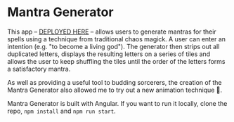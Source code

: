 # Mantra Generator
This app – [DEPLOYED HERE](https://n-ckr-ch-rds-n.github.io/mantra-generator/) – allows users to generate mantras for their spells using a technique from traditional chaos magick.
A user can enter an intention (e.g. "to become a living god"). The generator then strips out all duplicated letters, displays the resulting letters on a series of tiles and allows the user to keep shuffling the tiles until the order of the letters forms a satisfactory mantra.

As well as providing a useful tool to budding sorcerers, the creation of the Mantra Generator also allowed me to try out a new animation technique :slightly_smiling_face:.

Mantra Generator is built with Angular. If you want to run it locally, clone the repo, `npm install` and `npm run start`.
